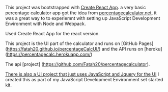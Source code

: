 This project was bootstrapped with [Create React App](https://github.com/facebookincubator/create-react-app).
a very basic percentage calculator app got the idea from [percentagecalculator.net](http://percentagecalculator.net), 
it was a great way to to experiemnt with setting up JavaScript Development Environment with Node and Webpack.

 Used Create React App for the react version.

  This project is the UI part of the calculator and runs on [GitHub Pages] (https://fatah20.github.io/percentageCalcUI/) and the API runs on [heroku] (https://percentagecalc.herokuapp.com/)
	
The api [project] (https://github.com/Fatah20/percentagecalculator).

[There is also a UI project that just uses JavaScript and Jquery for the UI](https://github.com/Fatah20/jsStarteKit)
I created this as part of my JavaScript Development Environment set started kit.